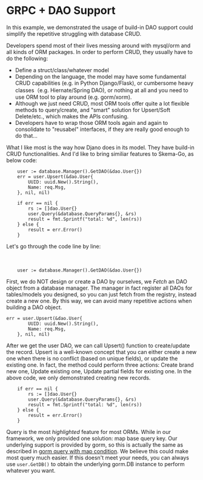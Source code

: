 # GRPC + DAO Support

In this example, we demonstrated the usage of build-in DAO support could simplify the repetitive struggling with database CRUD.  

Developers spend most of their lives messing around with mysql/orm and all kinds of ORM packages. In order to perform CRUD, they usually have to do the following:  
- Define a struct/class/whatever model
- Depending on the language, the model may have some fundamental CRUD capabilities (e.g. in Python Django/Flask), or cumbersome heavy classes（e.g. Hiernate/Spring DAO), or nothing at all and you need to use ORM tool to play around (e.g. gorm/xorm).  
- Although we just need CRUD, most ORM tools offer quite a lot flexible methods to query/create, and "smart" solution for Upsert/Soft Delete/etc., which makes the APIs confusing.    
- Developers have to wrap those ORM tools again and again to consolidate to "reusabel" interfaces, if they are really good enough to do that...  

What I like most is the way how Djano does in its model. They have build-in CRUD functionalities. And I'd like to bring similiar features to Skema-Go, as below code:

```
	user := database.Manager().GetDAO(&dao.User{})
	err = user.Upsert(&dao.User{
		UUID: uuid.New().String(),
		Name: req.Msg,
	}, nil, nil)

	if err == nil {
		rs := []dao.User{}
		user.Query(&database.QueryParams{}, &rs)
		result = fmt.Sprintf("total: %d", len(rs))
	} else {
		result = err.Error()
	}
```
Let's go through the code line by line:  
<br/>
<br/>
```
	user := database.Manager().GetDAO(&dao.User{})
```
First, we do NOT design or create a DAO by ourselves, we *Fetch* an DAO object from a database manager. The manager in fact register all DAOs for tables/models you designed, so you can just fetch from the registry, instead create a new one. By this way, we can avoid many repetitive actions when building a DAO object.  

```
err = user.Upsert(&dao.User{
		UUID: uuid.New().String(),
		Name: req.Msg,
	}, nil, nil)
```
After we get the user DAO, we can call Upsert() function to create/update the record. Upsert is a well-known concept that you can either create a new one when there is no conflict (based on unique fields), or update the existing one. In fact, the method could perform three actions: Create brand new one, Update existing one, Update partial fields for existing one. In the above code, we only demonstrated creating new records.  

```
	if err == nil {
		rs := []dao.User{}
		user.Query(&database.QueryParams{}, &rs)
		result = fmt.Sprintf("total: %d", len(rs))
	} else {
		result = err.Error()
	}
```
Query is the most *highlighted* feature for most ORMs. While in our framework, we only provided one solution: map base query key. Our underlying support is provided by gorm, so this is actually the same as described in [gorm query with map condition](https://gorm.io/docs/query.html). We believe this could make most query much easier. If this doesn't meet your needs, you can always use `user.GetDB()` to obtain the underlying gorm.DB instance to perform whatever you want.  

